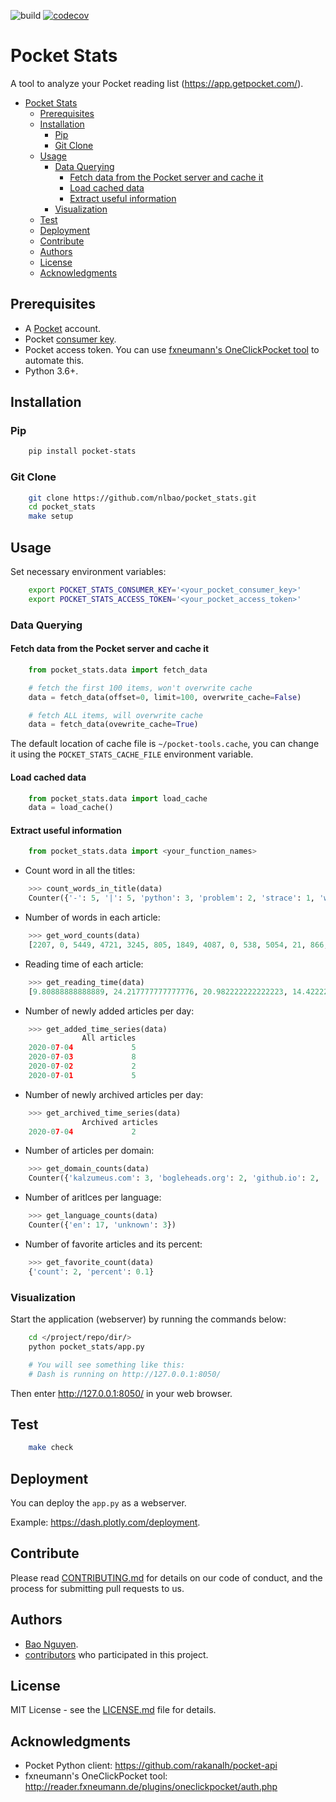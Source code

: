 ![build](https://github.com/nlbao/pocket_stats/workflows/build/badge.svg)
[![codecov](https://codecov.io/gh/nlbao/pocket_stats/branch/master/graph/badge.svg)](https://codecov.io/gh/nlbao/pocket_stats)

# Pocket Stats

A tool to analyze your Pocket reading list (https://app.getpocket.com/).

- [Pocket Stats](#pocket-stats)
  - [Prerequisites](#prerequisites)
  - [Installation](#installation)
    - [Pip](#pip)
    - [Git Clone](#git-clone)
  - [Usage](#usage)
    - [Data Querying](#data-querying)
      - [Fetch data from the Pocket server and cache it](#fetch-data-from-the-pocket-server-and-cache-it)
      - [Load cached data](#load-cached-data)
      - [Extract useful information](#extract-useful-information)
    - [Visualization](#visualization)
  - [Test](#test)
  - [Deployment](#deployment)
  - [Contribute](#contribute)
  - [Authors](#authors)
  - [License](#license)
  - [Acknowledgments](#acknowledgments)


## Prerequisites
* A [Pocket](https://app.getpocket.com/) account.
* Pocket [consumer key](https://getpocket.com/developer/apps/new).
* Pocket access token. You can use [fxneumann's OneClickPocket tool](http://reader.fxneumann.de/plugins/oneclickpocket/auth.php) to automate this.
* Python 3.6+.


## Installation
### Pip
```bash
    pip install pocket-stats
```

### Git Clone
```bash
    git clone https://github.com/nlbao/pocket_stats.git
    cd pocket_stats
    make setup
```


## Usage
Set necessary environment variables:
```bash
    export POCKET_STATS_CONSUMER_KEY='<your_pocket_consumer_key>'
    export POCKET_STATS_ACCESS_TOKEN='<your_pocket_access_token>'
```

### Data Querying
#### Fetch data from the Pocket server and cache it
```python
    from pocket_stats.data import fetch_data

    # fetch the first 100 items, won't overwrite cache
    data = fetch_data(offset=0, limit=100, overwrite_cache=False)

    # fetch ALL items, will overwrite cache
    data = fetch_data(ovewrite_cache=True)
```
The default location of cache file is `~/pocket-tools.cache`, you can change it using the `POCKET_STATS_CACHE_FILE` environment variable.

#### Load cached data
```python
    from pocket_stats.data import load_cache
    data = load_cache()
```

#### Extract useful information
``` python
    from pocket_stats.data import <your_function_names>
```

- Count word in all the titles:
```python
    >>> count_words_in_title(data)
    Counter({'-': 5, '|': 5, 'python': 3, 'problem': 2, 'strace': 1, 'wow': 1, 'much': 1, 'syscall': 1, 'martin': 1, 'heinz': 1, 'personal': 1, 'website': 1, '&': 1, 'blog': 1, 'call': 1, 'programmer,': 1})
```

- Number of words in each article:
```python
    >>> get_word_counts(data)
    [2207, 0, 5449, 4721, 3245, 805, 1849, 4087, 0, 538, 5054, 21, 866, 266, 1146, 213, 823, 3551, 787, 0]
```

- Reading time of each article:
```python
    >>> get_reading_time(data)
    [9.80888888888889, 24.217777777777776, 20.982222222222223, 14.422222222222222, 3.577777777777778, 8.217777777777778, 18.164444444444445, 2.391111111111111, 22.462222222222223, 0.09333333333333334, 3.848888888888889, 1.1822222222222223, 5.093333333333334, 0.9466666666666667, 3.6577777777777776, 15.782222222222222, 3.497777777777778]
```

- Number of newly added articles per day:
```python
    >>> get_added_time_series(data) 
                All articles
    2020-07-04             5
    2020-07-03             8
    2020-07-02             2
    2020-07-01             5
```

- Number of newly archived articles per day:
```python
    >>> get_archived_time_series(data)
                Archived articles
    2020-07-04             2
```

- Number of articles per domain:
```python
    >>> get_domain_counts(data)
    Counter({'kalzumeus.com': 3, 'bogleheads.org': 2, 'github.io': 2, 'brendangregg.com': 1, 'martinheinz.dev': 1, 'awealthofcommonsense.com': 1, 'jlcollinsnh.com': 1, 'callan.com': 1, 'engineerseekingfire.com': 1, 'arxiv.org': 1, 'popularmechanics.com': 1, 'dolpages.com': 1, 'economist.com': 1, 'romantomjak.com': 1, 'digitalocean.com': 1, 'deepnote.com': 1})
```

- Number of aritlces per language:
```python
    >>> get_language_counts(data)
    Counter({'en': 17, 'unknown': 3})
```

- Number of favorite articles and its percent:
```python
    >>> get_favorite_count(data)
    {'count': 2, 'percent': 0.1}
```


### Visualization
Start the application (webserver) by running the commands below:
```bash
    cd </project/repo/dir/>
    python pocket_stats/app.py

    # You will see something like this:
    # Dash is running on http://127.0.0.1:8050/
```
Then enter http://127.0.0.1:8050/ in your web browser.

## Test
```bash
    make check
```

## Deployment

You can deploy the `app.py` as a webserver.

Example: https://dash.plotly.com/deployment.


## Contribute
Please read [CONTRIBUTING.md](CONTRIBUTING.md) for details on our code of conduct, and the process for submitting pull requests to us.


## Authors
- [Bao Nguyen](https://github.com/nlbao).
- [contributors](https://github.com/nlbao/pocket_stats/contributors) who participated in this project.


## License
MIT License - see the [LICENSE.md](LICENSE.md) file for details.


## Acknowledgments
- Pocket Python client: https://github.com/rakanalh/pocket-api
- fxneumann's OneClickPocket tool: http://reader.fxneumann.de/plugins/oneclickpocket/auth.php
